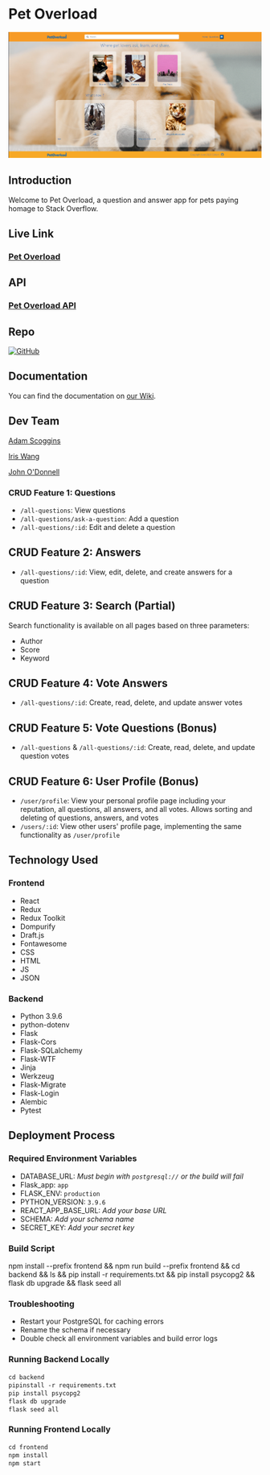 # Pet Overload

![image][def]

## Introduction

Welcome to Pet Overload, a question and answer app for pets paying homage to Stack Overflow.

## Live Link 

### [Pet Overload](https://pet-overload.onrender.com/)

## API

### [Pet Overload API](https://pet-overload.onrender.com/api)

## Repo

[![GitHub](https://img.shields.io/badge/github-%23121011.svg?style=for-the-badge&logo=github&logoColor=white)](https://github.com/AdamScoggins/pet-overload)

## Documentation

You can find the documentation on [our Wiki](https://github.com/AdamScoggins/pet-overload/wiki).

## Dev Team

[Adam Scoggins](https://github.com/AdamScoggins)

[Iris Wang](https://github.com/Iris06-cs)

[John O'Donnell](https://github.com/Lvcky-gg)

### CRUD Feature 1: Questions

- `/all-questions`: View questions
- `/all-questions/ask-a-question`: Add a question
- `/all-questions/:id`: Edit and delete a question

## CRUD Feature 2: Answers

- `/all-questions/:id`: View, edit, delete, and create answers for a question

## CRUD Feature 3: Search (Partial)

Search functionality is available on all pages based on three parameters:

- Author
- Score
- Keyword

## CRUD Feature 4: Vote Answers

- `/all-questions/:id`: Create, read, delete, and update answer votes

## CRUD Feature 5: Vote Questions (Bonus)

- `/all-questions` & `/all-questions/:id`: Create, read, delete, and update question votes

## CRUD Feature 6: User Profile (Bonus)

- `/user/profile`: View your personal profile page including your reputation, all questions, all answers, and all votes. Allows sorting and deleting of questions, answers, and votes
- `/users/:id`: View other users' profile page, implementing the same functionality as `/user/profile`

## Technology Used

### Frontend

- React
- Redux
- Redux Toolkit
- Dompurify
- Draft.js
- Fontawesome
- CSS
- HTML
- JS
- JSON

### Backend

- Python 3.9.6
- python-dotenv
- Flask
- Flask-Cors
- Flask-SQLalchemy
- Flask-WTF
- Jinja
- Werkzeug
- Flask-Migrate
- Flask-Login
- Alembic
- Pytest

## Deployment Process

### Required Environment Variables

- DATABASE_URL: _Must begin with `postgresql://` or the build will fail_
- Flask_app: `app`
- FLASK_ENV: `production`
- PYTHON_VERSION: `3.9.6`
- REACT_APP_BASE_URL: _Add your base URL_
- SCHEMA: _Add your schema name_
- SECRET_KEY: _Add your secret key_

### Build Script

npm install --prefix frontend && npm run build --prefix frontend && cd backend && ls && pip install -r requirements.txt && pip install psycopg2 && flask db upgrade && flask seed all

### Troubleshooting

* Restart your PostgreSQL for caching errors
* Rename the schema if necessary
* Double check all environment variables and build error logs

### Running Backend Locally

```
cd backend
pipinstall -r requirements.txt
pip install psycopg2
flask db upgrade
flask seed all
```

### Running Frontend Locally

```
cd frontend
npm install
npm start
```

[def]: ./homePage.png
